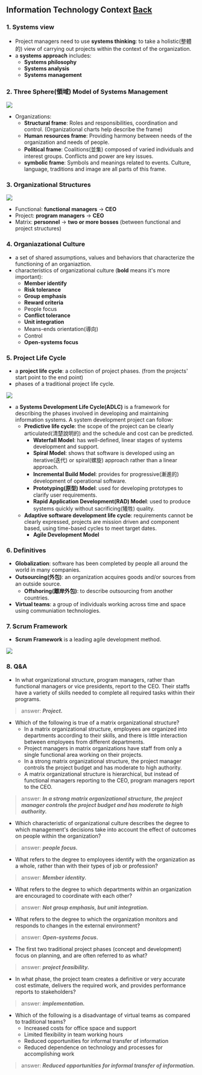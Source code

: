 ## Information Technology Context	[Back](./../projectManagement.md)

### 1. Systems view

- Project managers need to use **systems thinking**: to take a holistic(整體的) view of carrying out projects within the context of the organization.
- a **systems approach** includes:
    - **Systems philosophy**
    - **Systems analysis**
    - **Systems management**

### 2. Three Sphere(領域) Model of Systems Management

<img src="./threeSphereModel.jpg">

- Organizations:
    - **Structural frame**: Roles and responsibilities, coordination and control.  (Organizational charts help describe the frame)
    - **Human resources frame**: Providing harmony between needs of the organization and needs of people.
    - **Political frame**: Coalitions(並集) composed of varied individuals and interest groups. Conflicts and power are key issues.
    - **symbolic frame**: Symbols and meanings related to events. Culture, language, traditions and image are all parts of this frame.

### 3. Organizational Structures

<img src="./organiazational_structures.png">

- Functional: **functional managers** -> **CEO**
- Project: **program managers** -> **CEO**
- Matrix: **personnel** -> **two or more bosses** (between functional and project structures)

### 4. Organiazational Culture

- a set of shared assumptions, values and behaviors that characterize the functioning of an organiaztion.
- characteristics of organizational culture (**bold** means it's more important):
    - **Member identify**
    - **Risk tolerance**
    - **Group emphasis**
    - **Reward criteria**
    - People focus
    - **Conflict tolerance**
    - **Unit integration**
    - Means-ends orientation(導向)
    - Control
    - **Open-systems focus**

### 5. Project Life Cycle

- a **project life cycle**: a collection of project phases. (from the projects' start point to the end point)
- phases of a traditional project life cycle.

<img src="./tranditional_phases.png">

- a **Systems Development Life Cycle(ADLC)** is a framework for describing the phases involved in developing and maintaining information systems. A system development project can follow:
    - **Predictive life cycle**: the scope of the project can be clearly articulated(清楚說明的) and the schedule and cost can be predicted.
        - **Waterfall Model**: has well-defined, linear stages of systems development and support.
        - **Spiral Model**: shows that software is developed using an iterative(迭代) or spiral(螺旋) approach rather than a linear approach.
        - **Incremental Build Model**: provides for progressive(漸進的) development of operational software.
        - **Prototyping(原型) Model**: used for developing prototypes to clarify user requirements.
        - **Rapid Application Development(RAD) Model**: used to produce systems quickly without sacrificing(犧牲) quality.
    - **Adaptive software development life cycle**: requirements cannot be clearly expressed, projects are mission driven and component based, using time-based cycles to meet target dates.
        - **Agile Development Model** 

### 6. Definitives

- **Globalization**: software has been completed by people all around the world in many companies.
- **Outsourcing(外包)**: an organization acquires goods and/or sources from an outside source.
    - **Offshoring(離岸外包)**: to describe outsourcing from another countries.
- **Virtual teams**: a group of individuals working across time and space using communiation technologies.

### 7. Scrum Framework

- **Scrum Framework** is a leading agile development method.

<img src="./scrume_framework.png">


### 8. Q&A

- In what organizational structure, program managers, rather than functional managers or vice presidents, report to the CEO. Their staffs have a variety of skills needed to complete all required tasks within their programs.

> answer: <strong>*Project.*</strong>

- Which of the following is true of a matrix organizational structure?
    - In a matrix organizational structure, employees are organized into departments according to their skills, and there is little interaction between employees from different departments.
    - Project managers in matrix organizations have staff from only a single functional area working on their projects.
    - In a strong matrix organizational structure, the project manager controls the project budget and has moderate to high authority.
    - A matrix organizational structure is hierarchical, but instead of functional managers reporting to the CEO, program managers report to the CEO.

> answer: <strong>*In a strong matrix organizational structure, the project manager controls the project budget and has moderate to high authority.*</strong>

- Which characteristic of organizational culture describes the degree to which management's decisions take into account the effect of outcomes on people within the organization?

> answer: <strong>*people focus.*</strong>

- What refers to the degree to employees identify with the organization as a whole, rather than with their types of job or profession?

> answer: <strong>*Member identity.*</strong>

- What refers to the degree to which departments within an organization are encouraged to coordinate with each other?

> answer: <strong>*Not group emphasis, but unit integration.*</strong>

- What refers to the degree to which the organization monitors and responds to changes in the external environment?

> answer: <strong>*Open-systems focus.*</strong>

- The first two traditional project phases (concept and development) focus on planning, and are often referred to as what?

> answer: <strong>*project feasibility.*</strong>

- In what phase, the project team creates a definitive or very accurate cost estimate, delivers the required work, and provides performance reports to stakeholders?

> answer: <strong>*implementation.*</strong>

- Which of the following is a disadvantage of virtual teams as compared to traditional teams?
    - Increased costs for office space and support
    - Limited flexibility in team working hours
    - Reduced opportunities for informal transfer of information
    - Reduced dependence on technology and processes for accomplishing work

> answer: <strong>*Reduced opportunities for informal transfer of information.*</strong>
